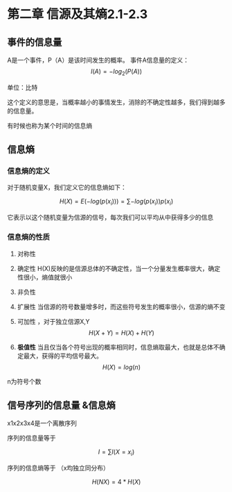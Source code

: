 # 第二章 信源及其熵2.1-2.3

## 事件的信息量
A是一个事件，P（A）是该时间发生的概率。
事件A信息量的定义：
$$ I(A)= -log_2(P(A))$$

 单位：比特

这个定义的意思是，当概率越小的事情发生，消除的不确定性越多，我们得到越多的信息量。

有时候也称为某个时间的信息熵

 ## 信息熵

### 信息熵的定义 
对于随机变量X，我们定义它的信息熵如下：

 $$H(X)=E(-log(p(x_i)))=\sum -log(p(x_i))p(x_i) $$

 它表示以这个随机变量为信源的信号，每次我们可以平均从中获得多少的信息

### 信息熵的性质 

1. 对称性 
2. 确定性
    H(X)反映的是信源总体的不确定性，当一个分量发生概率很大，确定性很小，熵值就很小
3. 非负性 
4. 扩展性 
   当信源的符号数量增多时，而这些符号发生的概率很小，信源的熵不变
5. 可加性 ，对于独立信源X,Y
   $$ H(X+Y)=H(X)+H(Y)$$

6.    **极值性** 
   当且仅当各个符号出现的概率相同时，信息熵取最大，也就是总体不确定最大，获得的平均信号最大。
   $$H(X)=log(n)$$

   n为符号个数
   



## 信号序列的信息量 &信息熵 
x1x2x3x4是一个离散序列

序列的信息量等于

$$I=\sum I(X=x_i)$$

序列的信息熵等于 （x均独立同分布）

$$H(NX)=4*H(X)$$



 